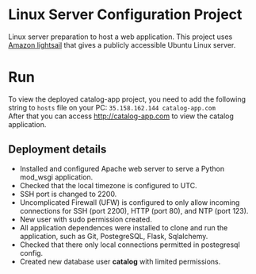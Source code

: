 # Linux Server Configuration Project
 Linux server preparation to host a web application.
 This project uses [Amazon lightsail](https://lightsail.aws.amazon.com/) that gives a publicly accessible Ubuntu Linux server.
# Run
To view the deployed catalog-app project, you need to add the following string to `hosts` file on your PC:
`35.158.162.144 catalog-app.com`
<br>After that you can access http://catalog-app.com to view the catalog application. 

## Deployment details
* Installed and configured Apache web server to serve a Python mod_wsgi application.
* Checked that the local timezone is configured to UTC.
* SSH port is changed to 2200.
* Uncomplicated Firewall (UFW) is configured to only allow incoming connections for SSH (port 2200), HTTP (port 80), and NTP (port 123).
* New user with sudo permission created.
* All application dependences were installed to clone and run the application, such as Git, PostegreSQL, Flask, Sqlalchemy.
* Checked that there only local connections permitted in postegresql config.
* Created new database user **catalog** with limited permissions.

